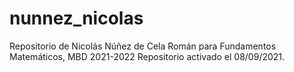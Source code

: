 # nunnez_nicolas
 Repositorio de Nicolás Núñez de Cela Román para Fundamentos Matemáticos, MBD 2021-2022
Repositorio activado el 08/09/2021.
